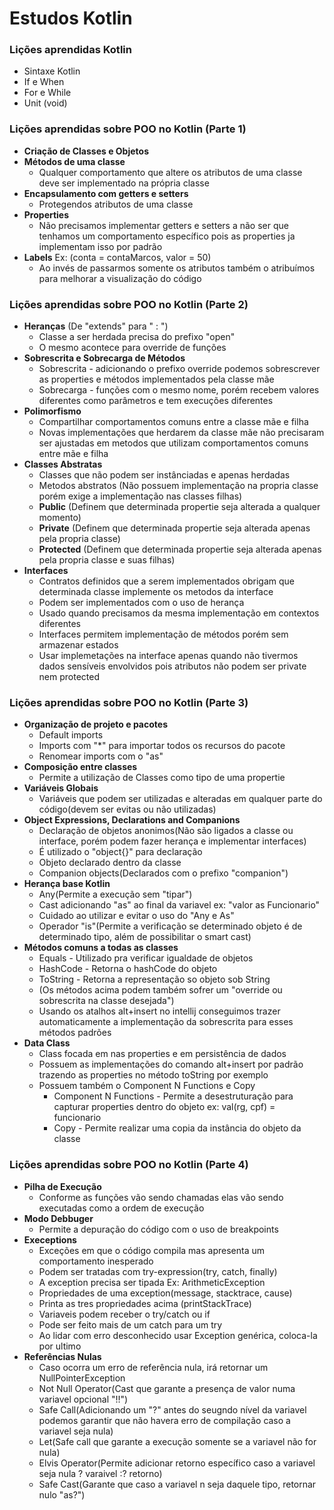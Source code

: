 # Estudos Kotlin

### Lições aprendidas Kotlin

- Sintaxe Kotlin
- If e When
- For e While
- Unit (void)

### Lições aprendidas sobre POO no Kotlin (Parte 1)

- **Criação de Classes e Objetos**
- **Métodos de uma classe**
    - Qualquer comportamento que altere os atributos de uma classe deve ser implementado na própria classe
- **Encapsulamento com getters e setters**
    - Protegendos atributos de uma classe
- **Properties**
    - Não precisamos implementar getters e setters a não ser que tenhamos um comportamento específico pois as properties
      ja implementam isso por padrão
- **Labels** Ex: (conta = contaMarcos, valor = 50)
    - Ao invés de passarmos somente os atributos também o atribuímos para melhorar a visualização do código

### Lições aprendidas sobre POO no Kotlin (Parte 2)

- **Heranças** (De "extends" para " : ")
    - Classe a ser herdada precisa do prefixo "open"
    - O mesmo acontece para override de funções
- **Sobrescrita e Sobrecarga de Métodos**
    - Sobrescrita - adicionando o prefixo override podemos sobrescrever as properties e métodos implementados pela
      classe mãe
    - Sobrecarga - funções com o mesmo nome, porém recebem valores diferentes como parâmetros e tem execuções diferentes
- **Polimorfismo**
    - Compartilhar comportamentos comuns entre a classe mãe e filha
    - Novas implementações que herdarem da classe mãe não precisaram ser ajustadas em metodos que utilizam
      comportamentos comuns entre mãe e filha
- **Classes Abstratas**
    - Classes que não podem ser instânciadas e apenas herdadas
    - Metodos abstratos (Não possuem implementação na propria classe porém exige a implementação nas classes filhas)
    - **Public** (Definem que determinada propertie seja alterada a qualquer momento)
    - **Private** (Definem que determinada propertie seja alterada apenas pela propria classe)
    - **Protected** (Definem que determinada propertie seja alterada apenas pela propria classe e suas filhas)
- **Interfaces**
    - Contratos definidos que a serem implementados obrigam que determinada classe implemente os metodos da interface
    - Podem ser implementados com o uso de herança
    - Usado quando precisamos da mesma implementação em contextos diferentes
    - Interfaces permitem implementação de métodos porém sem armazenar estados
    - Usar implemetações na interface apenas quando não tivermos dados sensíveis envolvidos pois atributos não podem ser
      private nem protected

### Lições aprendidas sobre POO no Kotlin (Parte 3)

- **Organização de projeto e pacotes**
    - Default imports
    - Imports com "*" para importar todos os recursos do pacote
    - Renomear imports com o "as"
- **Composição entre classes**
    - Permite a utilização de Classes como tipo de uma propertie
- **Variáveis Globais**
    - Variáveis que podem ser utilizadas e alteradas em qualquer parte do código(devem ser evitas ou não utilizadas)
- **Object Expressions, Declarations and Companions**
    - Declaração de objetos anonimos(Não são ligados a classe ou interface, porém podem fazer herança e implementar
      interfaces)
    - É utilizado o "object{}" para declaração
    - Objeto declarado dentro da classe
    - Companion objects(Declarados com o prefixo "companion")
- **Herança base Kotlin**
    - Any(Permite a execução sem "tipar")
    - Cast adicionando "as" ao final da variavel ex: "valor as Funcionario"
    - Cuidado ao utilizar e evitar o uso do "Any e As"
    - Operador "is"(Permite a verificação se determinado objeto é de determinado tipo, além de possibilitar o smart
      cast)
- **Métodos comuns a todas as classes**
    - Equals - Utilizado pra verificar igualdade de objetos
    - HashCode - Retorna o hashCode do objeto
    - ToString - Retorna a representação so objeto sob String
    - (Os métodos acima podem também sofrer um "override ou sobrescrita na classe desejada")
    - Usando os atalhos alt+insert no intellij conseguimos trazer automaticamente a implementação da sobrescrita para
      esses métodos padrões
- **Data Class**
    - Class focada em nas properties e em persistência de dados
    - Possuem as implementações do comando alt+insert por padrão trazendo as properties no método toString por exemplo
    - Possuem também o Component N Functions e Copy
        - Component N Functions - Permite a desestruturação para capturar properties dentro do objeto ex: val(rg, cpf) =
          funcionario
        - Copy - Permite realizar uma copia da instância do objeto da classe

### Lições aprendidas sobre POO no Kotlin (Parte 4)

- **Pilha de Execução**
    - Conforme as funções vão sendo chamadas elas vão sendo executadas como a ordem de execução
- **Modo Debbuger**
    - Permite a depuração do código com o uso de breakpoints
- **Execeptions**
    - Exceções em que o código compila mas apresenta um comportamento inesperado
    - Podem ser tratadas com try-expression(try, catch, finally)
    - A exception precisa ser tipada Ex: ArithmeticException
    - Propriedades de uma exception(message, stacktrace, cause)
    - Printa as tres propriedades acima (printStackTrace)
    - Variaveis podem receber o try/catch ou if
    - Pode ser feito mais de um catch para um try
    - Ao lidar com erro desconhecido usar Exception genérica, coloca-la por ultimo
- **Referências Nulas**
    - Caso ocorra um erro de referência nula, irá retornar um NullPointerException
    - Not Null Operator(Cast que garante a presença de valor numa variavel opcional "!!")
    - Safe Call(Adicionando um "?" antes do seugndo nível da variavel podemos garantir que não havera erro de compilação
      caso a variavel seja nula)
    - Let(Safe call que garante a execução somente se a variavel não for nula)
    - Elvis Operator(Permite adicionar retorno específico caso a variavel seja nula ? varaivel :? retorno)
    - Safe Cast(Garante que caso a variavel n seja daquele tipo, retornar nulo "as?")